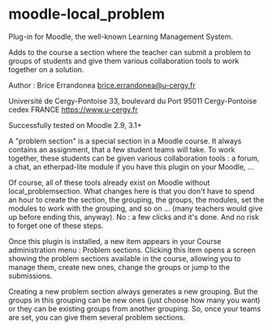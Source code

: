 # moodle-local_problem
Plug-in for Moodle, the well-known Learning Management System. 

Adds to the course a section where the teacher can submit a problem to groups of students and give them various collaboration tools to work together on a solution.

Author : Brice Errandonea <brice.errandonea@u-cergy.fr>

 Université de Cergy-Pontoise
 33, boulevard du Port
 95011 Cergy-Pontoise cedex
 FRANCE
 https://www.u-cergy.fr
 
Successfully tested on Moodle 2.9, 3.1+

A "problem section" is a special section in a Moodle course. It always contains an assignment, that a few student teams will take.
To work together, these students can be given various collaboration tools : a forum, a chat, an etherpad-lite module if you have this plugin on your Moodle, ...

Of course, all of these tools already exist on Moodle without local_problemsection. What changes here is that you don't have to spend an hour to create the section, 
the grouping, the groups, the modules, set the modules to work with the grouping, and so on ... (many teachers would give up before ending this, anyway).
No : a few clicks and it's done. And no risk to forget one of these steps.

Once this plugin is installed, a new item appears in your Course administration menu : Problem sections.
Clicking this item opens a screen showing the problem sections available in the course, allowing you to manage them, create new ones, change the groups or jump to the submissions.

Creating a new problem section always generates a new grouping. But the groups in this grouping can be new ones (just choose how many you want) or they can be existing 
groups from another grouping. So, once your teams are set, you can give them several problem sections.
